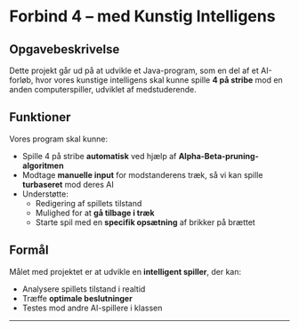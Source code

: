 # Forbind 4 – med Kunstig Intelligens

## Opgavebeskrivelse

Dette projekt går ud på at udvikle et Java-program, som en del af et AI-forløb, hvor vores kunstige intelligens skal kunne spille **4 på stribe** mod en anden computerspiller, udviklet af medstuderende.

## Funktioner

Vores program skal kunne:

- Spille 4 på stribe **automatisk** ved hjælp af **Alpha-Beta-pruning-algoritmen**
- Modtage **manuelle input** for modstanderens træk, så vi kan spille **turbaseret** mod deres AI
- Understøtte:
  - Redigering af spillets tilstand  
  - Mulighed for at **gå tilbage i træk**
  - Starte spil med en **specifik opsætning** af brikker på brættet

## Formål

Målet med projektet er at udvikle en **intelligent spiller**, der kan:

- Analysere spillets tilstand i realtid  
- Træffe **optimale beslutninger**  
- Testes mod andre AI-spillere i klassen

---
